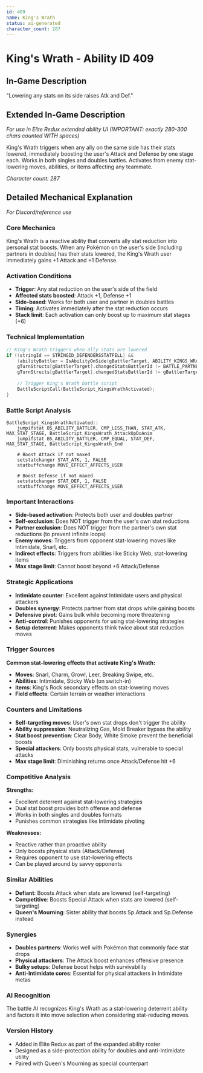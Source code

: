 ```yaml
---
id: 409
name: King's Wrath
status: ai-generated
character_count: 287
---
```


# King's Wrath - Ability ID 409

## In-Game Description
"Lowering any stats on its side raises Atk and Def."

## Extended In-Game Description
*For use in Elite Redux extended ability UI (IMPORTANT: exactly 280-300 chars counted WITH spaces)*

King's Wrath triggers when any ally on the same side has their stats lowered, immediately boosting the user's Attack and Defense by one stage each. Works in both singles and doubles battles. Activates from enemy stat-lowering moves, abilities, or items affecting any teammate.

*Character count: 287*

## Detailed Mechanical Explanation
*For Discord/reference use*

### Core Mechanics
King's Wrath is a reactive ability that converts ally stat reduction into personal stat boosts. When any Pokémon on the user's side (including partners in doubles) has their stats lowered, the King's Wrath user immediately gains +1 Attack and +1 Defense.

### Activation Conditions
- **Trigger**: Any stat reduction on the user's side of the field
- **Affected stats boosted**: Attack +1, Defense +1
- **Side-based**: Works for both user and partner in doubles battles
- **Timing**: Activates immediately after the stat reduction occurs
- **Stack limit**: Each activation can only boost up to maximum stat stages (+6)

### Technical Implementation
```c
// King's Wrath triggers when ally stats are lowered
if ((stringId == STRINGID_DEFENDERSSTATFELL) && 
    (abilityBattler = IsAbilityOnSide(gBattlerTarget, ABILITY_KINGS_WRATH)) &&
    gTurnStructs[gBattlerTarget].changedStatsBattlerId != BATTLE_PARTNER(gBattlerTarget) &&
    gTurnStructs[gBattlerTarget].changedStatsBattlerId != gBattlerTarget) {
    
    // Trigger King's Wrath battle script
    BattleScriptCall(BattleScript_KingsWrathActivated);
}
```

### Battle Script Analysis
```assembly
BattleScript_KingsWrathActivated::
    jumpifstat BS_ABILITY_BATTLER, CMP_LESS_THAN, STAT_ATK, MAX_STAT_STAGE, BattleScript_KingsWrath_AttackUpDoAnim
    jumpifstat BS_ABILITY_BATTLER, CMP_EQUAL, STAT_DEF, MAX_STAT_STAGE, BattleScript_KingsWrath_End
    
    # Boost Attack if not maxed
    setstatchanger STAT_ATK, 1, FALSE
    statbuffchange MOVE_EFFECT_AFFECTS_USER
    
    # Boost Defense if not maxed  
    setstatchanger STAT_DEF, 1, FALSE
    statbuffchange MOVE_EFFECT_AFFECTS_USER
```

### Important Interactions
- **Side-based activation**: Protects both user and doubles partner
- **Self-exclusion**: Does NOT trigger from the user's own stat reductions
- **Partner exclusion**: Does NOT trigger from the partner's own stat reductions (to prevent infinite loops)
- **Enemy moves**: Triggers from opponent stat-lowering moves like Intimidate, Snarl, etc.
- **Indirect effects**: Triggers from abilities like Sticky Web, stat-lowering items
- **Max stage limit**: Cannot boost beyond +6 Attack/Defense

### Strategic Applications
- **Intimidate counter**: Excellent against Intimidate users and physical attackers
- **Doubles synergy**: Protects partner from stat drops while gaining boosts
- **Defensive pivot**: Gains bulk while becoming more threatening
- **Anti-control**: Punishes opponents for using stat-lowering strategies
- **Setup deterrent**: Makes opponents think twice about stat reduction moves

### Trigger Sources
**Common stat-lowering effects that activate King's Wrath:**
- **Moves**: Snarl, Charm, Growl, Leer, Breaking Swipe, etc.
- **Abilities**: Intimidate, Sticky Web (on switch-in)
- **items**: King's Rock secondary effects on stat-lowering moves
- **Field effects**: Certain terrain or weather interactions

### Counters and Limitations
- **Self-targeting moves**: User's own stat drops don't trigger the ability
- **Ability suppression**: Neutralizing Gas, Mold Breaker bypass the ability
- **Stat boost prevention**: Clear Body, White Smoke prevent the beneficial boosts
- **Special attackers**: Only boosts physical stats, vulnerable to special attacks
- **Max stage limit**: Diminishing returns once Attack/Defense hit +6

### Competitive Analysis
**Strengths:**
- Excellent deterrent against stat-lowering strategies
- Dual stat boost provides both offense and defense
- Works in both singles and doubles formats
- Punishes common strategies like Intimidate pivoting

**Weaknesses:**
- Reactive rather than proactive ability
- Only boosts physical stats (Attack/Defense)
- Requires opponent to use stat-lowering effects
- Can be played around by savvy opponents

### Similar Abilities
- **Defiant**: Boosts Attack when stats are lowered (self-targeting)
- **Competitive**: Boosts Special Attack when stats are lowered (self-targeting)  
- **Queen's Mourning**: Sister ability that boosts Sp.Attack and Sp.Defense instead

### Synergies
- **Doubles partners**: Works well with Pokémon that commonly face stat drops
- **Physical attackers**: The Attack boost enhances offensive presence
- **Bulky setups**: Defense boost helps with survivability
- **Anti-Intimidate cores**: Essential for physical attackers in Intimidate metas

### AI Recognition
The battle AI recognizes King's Wrath as a stat-lowering deterrent ability and factors it into move selection when considering stat-reducing moves.

### Version History
- Added in Elite Redux as part of the expanded ability roster
- Designed as a side-protection ability for doubles and anti-Intimidate utility
- Paired with Queen's Mourning as special counterpart